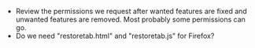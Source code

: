 - Review the permissions we request after wanted features are fixed and unwanted features are removed. Most probably some permissions can go.
- Do we need "restoretab.html" and "restoretab.js" for Firefox?
